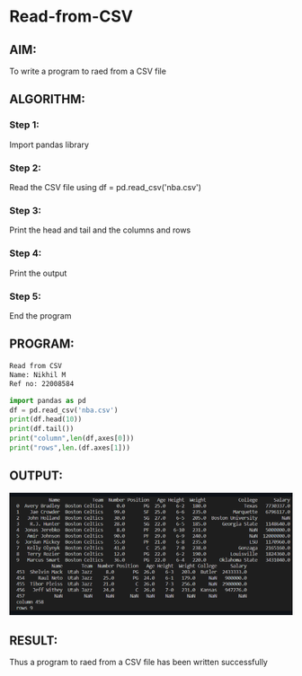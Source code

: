 # Read-from-CSV

## AIM:
To write a program to raed from a CSV file

## ALGORITHM:
### Step 1:
Import pandas library
### Step 2:
Read the CSV file using df = pd.read_csv('nba.csv')
### Step 3:
Print the head and tail and the columns and rows
### Step 4:
Print the output
### Step 5:
End the program

## PROGRAM:
```
Read from CSV
Name: Nikhil M
Ref no: 22008584
```
```python
import pandas as pd
df = pd.read_csv('nba.csv')
print(df.head(10))
print(df.tail())
print("column",len(df,axes[0]))
print("rows",len.(df.axes[1]))
```

## OUTPUT:
![model](out.png)

## RESULT:
Thus a program to raed from a CSV file has been written successfully
